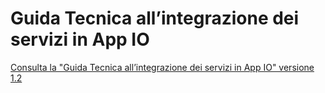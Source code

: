 # Guida Tecnica all’integrazione dei servizi in App IO

[Consulta la "Guida Tecnica all’integrazione dei servizi in App IO" versione 1.2](https://io.italia.it/assets/download/it/onboarding/220725\_guida\_tecnica\_all\_integrazione\_dei\_servizi\_in\_app\_io-v\_1.2.pdf)

